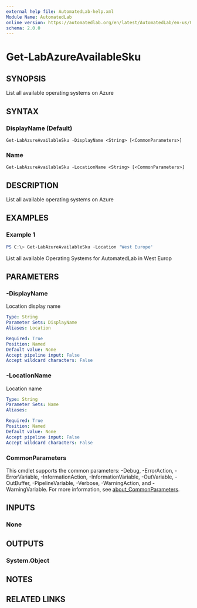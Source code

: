 ```yaml
---
external help file: AutomatedLab-help.xml
Module Name: AutomatedLab
online version: https://automatedlab.org/en/latest/AutomatedLab/en-us/Get-LabAzureAvailableSku
schema: 2.0.0
---
```


# Get-LabAzureAvailableSku

## SYNOPSIS
List all available operating systems on Azure

## SYNTAX

### DisplayName (Default)
```
Get-LabAzureAvailableSku -DisplayName <String> [<CommonParameters>]
```

### Name
```
Get-LabAzureAvailableSku -LocationName <String> [<CommonParameters>]
```

## DESCRIPTION
List all available operating systems on Azure

## EXAMPLES

### Example 1
```powershell
PS C:\> Get-LabAzureAvailableSku -Location 'West Europe'
```

List all available Operating Systems for AutomatedLab in West Europ

## PARAMETERS

### -DisplayName
Location display name

```yaml
Type: String
Parameter Sets: DisplayName
Aliases: Location

Required: True
Position: Named
Default value: None
Accept pipeline input: False
Accept wildcard characters: False
```

### -LocationName
Location name

```yaml
Type: String
Parameter Sets: Name
Aliases:

Required: True
Position: Named
Default value: None
Accept pipeline input: False
Accept wildcard characters: False
```

### CommonParameters
This cmdlet supports the common parameters: -Debug, -ErrorAction, -ErrorVariable, -InformationAction, -InformationVariable, -OutVariable, -OutBuffer, -PipelineVariable, -Verbose, -WarningAction, and -WarningVariable. For more information, see [about_CommonParameters](http://go.microsoft.com/fwlink/?LinkID=113216).

## INPUTS

### None
## OUTPUTS

### System.Object
## NOTES

## RELATED LINKS

